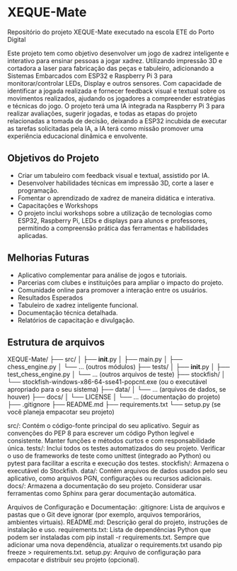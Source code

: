 # XEQUE-Mate
 Repositório do projeto XEQUE-Mate executado na escola ETE do Porto Digital

Este projeto tem como objetivo desenvolver um jogo de xadrez inteligente e interativo para ensinar pessoas a jogar xadrez. Utilizando impressão 3D e cortadora a laser para fabricação das peças e tabuleiro, adicionando a Sistemas Embarcados com ESP32 e Raspberry Pi 3 para monitorar/controlar LEDs, Display e outros sensores. Com capacidade de identificar a jogada realizada e fornecer feedback visual e textual sobre os movimentos realizados, ajudando os jogadores a compreender estratégias e técnicas do jogo. O projeto terá uma IA integrada na Raspberry Pi 3 para realizar avaliações, sugerir jogadas, e todas as etapas do projeto relacionadas a tomada de decisão, deixando a ESP32 incubida de executar as tarefas solicitadas pela IA, a IA terá como missão promover uma experiência educacional dinâmica e envolvente.

## Objetivos do Projeto
* Criar um tabuleiro com feedback visual e textual, assistido por IA.
* Desenvolver habilidades técnicas em impressão 3D, corte a laser e programação.
* Fomentar o aprendizado de xadrez de maneira didática e interativa.
* Capacitações e Workshops
* O projeto inclui workshops sobre a utilização de tecnologias como ESP32, Raspberry Pi, LEDs e displays para alunos e professores, permitindo a compreensão prática das ferramentas e habilidades aplicadas.

## Melhorias Futuras
* Aplicativo complementar para análise de jogos e tutoriais.
* Parcerias com clubes e instituições para ampliar o impacto do projeto.
* Comunidade online para promover a interação entre os usuários.
* Resultados Esperados
* Tabuleiro de xadrez inteligente funcional.
* Documentação técnica detalhada.
* Relatórios de capacitação e divulgação.

## Estrutura de arquivos
XEQUE-Mate/
├── src/
│   ├── __init__.py
│   ├── main.py
│   ├── chess_engine.py
│   └── ... (outros módulos)
├── tests/
│   ├── __init__.py
│   ├── test_chess_engine.py
│   └── ... (outros arquivos de teste)
├── stockfish/
│   └── stockfish-windows-x86-64-sse41-popcnt.exe (ou o executável apropriado para o seu sistema)
├── data/
│   └── ... (arquivos de dados, se houver)
├── docs/
│   └── LICENSE
│   └── ... (documentação do projeto)
├── .gitignore
├── README.md
├── requirements.txt
└── setup.py (se você planeja empacotar seu projeto)

src/:
    Contém o código-fonte principal do seu aplicativo. Seguir as convenções do PEP 8 para escrever um código Python legível e consistente.
Manter funções e métodos curtos e com responsabilidade única.
tests/:
    Inclui todos os testes automatizados do seu projeto. Verificar o uso de frameworks de teste como unittest (integrado ao Python) ou pytest para facilitar a escrita e execução dos testes.
stockfish/:
    Armazena o executável do Stockfish.
data/:
    Contém arquivos de dados usados pelo seu aplicativo, como arquivos PGN, configurações ou recursos adicionais.
docs/:
    Armazena a documentação do seu projeto. Considerar usar ferramentas como Sphinx para gerar documentação automática.

Arquivos de Configuração e Documentação:
    .gitignore: Lista de arquivos e pastas que o Git deve ignorar (por exemplo, arquivos temporários, ambientes virtuais).
    README.md: Descrição geral do projeto, instruções de instalação e uso.
    requirements.txt: Lista de dependências Python que podem ser instaladas com pip install -r requirements.txt. Sempre que adicionar uma nova dependência, atualizar o requirements.txt usando pip freeze > requirements.txt.
    setup.py: Arquivo de configuração para empacotar e distribuir seu projeto (opcional).